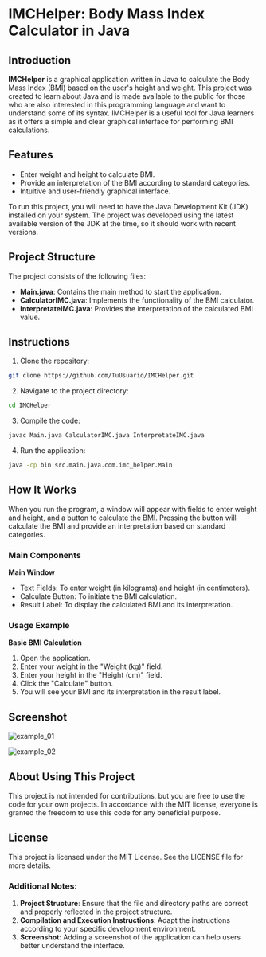 # IMCHelper: Body Mass Index Calculator in Java

## Introduction

**IMCHelper** is a graphical application written in Java to calculate the Body Mass Index (BMI) based on the user's height and weight. This project was created to learn about Java and is made available to the public for those who are also interested in this programming language and want to understand some of its syntax. IMCHelper is a useful tool for Java learners as it offers a simple and clear graphical interface for performing BMI calculations.

## Features

* Enter weight and height to calculate BMI.
* Provide an interpretation of the BMI according to standard categories.
* Intuitive and user-friendly graphical interface.

To run this project, you will need to have the Java Development Kit (JDK) installed on your system. The project was developed using the latest available version of the JDK at the time, so it should work with recent versions.

## Project Structure

The project consists of the following files:

* **Main.java**: Contains the main method to start the application.
* **CalculatorIMC.java**: Implements the functionality of the BMI calculator.
* **InterpretateIMC.java**: Provides the interpretation of the calculated BMI value.

## Instructions

1. Clone the repository:

```sh
git clone https://github.com/TuUsuario/IMCHelper.git
```

2. Navigate to the project directory:
```sh
cd IMCHelper
```

3. Compile the code:
```sh
javac Main.java CalculatorIMC.java InterpretateIMC.java
```

4. Run the application:
```sh
java -cp bin src.main.java.com.imc_helper.Main
```

## How It Works

When you run the program, a window will appear with fields to enter weight and height, and a button to calculate the BMI. Pressing the button will calculate the BMI and provide an interpretation based on standard categories.

### Main Components

**Main Window**

* Text Fields: To enter weight (in kilograms) and height (in centimeters).
* Calculate Button: To initiate the BMI calculation.
* Result Label: To display the calculated BMI and its interpretation.

### Usage Example

**Basic BMI Calculation**

1. Open the application.
2. Enter your weight in the "Weight (kg)" field.
3. Enter your height in the "Height (cm)" field.
4. Click the "Calculate" button.
5. You will see your BMI and its interpretation in the result label.

## Screenshot

![example_01](https://github.com/Angcroft/IMCHelper/assets/69369902/0b991c6d-997d-4c24-9080-3eb4b829025d)

![example_02](https://github.com/Angcroft/IMCHelper/assets/69369902/2133be2b-5ea9-4466-8b15-e0b704687a0d)

## About Using This Project

This project is not intended for contributions, but you are free to use the code for your own projects. In accordance with the MIT license, everyone is granted the freedom to use this code for any beneficial purpose.

## License

This project is licensed under the MIT License. See the LICENSE file for more details.

### Additional Notes:

1. **Project Structure**: Ensure that the file and directory paths are correct and properly reflected in the project structure.
2. **Compilation and Execution Instructions**: Adapt the instructions according to your specific development environment.
3. **Screenshot**: Adding a screenshot of the application can help users better understand the interface.

